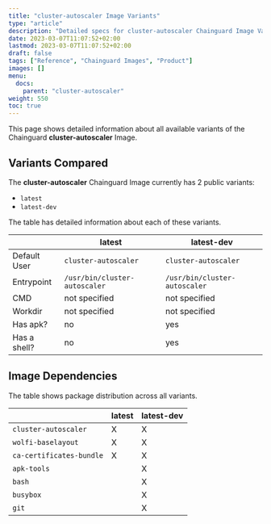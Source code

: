 ```yaml
---
title: "cluster-autoscaler Image Variants"
type: "article"
description: "Detailed specs for cluster-autoscaler Chainguard Image Variants"
date: 2023-03-07T11:07:52+02:00
lastmod: 2023-03-07T11:07:52+02:00
draft: false
tags: ["Reference", "Chainguard Images", "Product"]
images: []
menu:
  docs:
    parent: "cluster-autoscaler"
weight: 550
toc: true
---
```


This page shows detailed information about all available variants of the Chainguard **cluster-autoscaler** Image.

## Variants Compared
The **cluster-autoscaler** Chainguard Image currently has 2 public variants: 

- `latest`
- `latest-dev`

The table has detailed information about each of these variants.

|              | latest                        | latest-dev                    |
|--------------|-------------------------------|-------------------------------|
| Default User | `cluster-autoscaler`          | `cluster-autoscaler`          |
| Entrypoint   | `/usr/bin/cluster-autoscaler` | `/usr/bin/cluster-autoscaler` |
| CMD          | not specified                 | not specified                 |
| Workdir      | not specified                 | not specified                 |
| Has apk?     | no                            | yes                           |
| Has a shell? | no                            | yes                           |

## Image Dependencies
The table shows package distribution across all variants.

|                          | latest | latest-dev |
|--------------------------|--------|------------|
| `cluster-autoscaler`     | X      | X          |
| `wolfi-baselayout`       | X      | X          |
| `ca-certificates-bundle` | X      | X          |
| `apk-tools`              |        | X          |
| `bash`                   |        | X          |
| `busybox`                |        | X          |
| `git`                    |        | X          |


